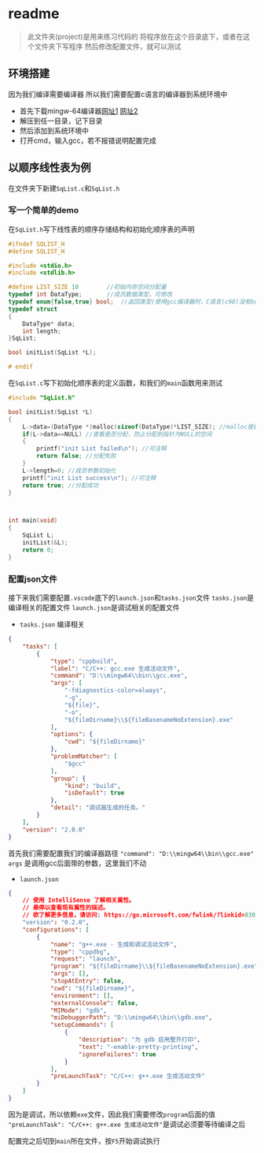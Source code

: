# readme

> 此文件夹(project)是用来练习代码的
> 将程序放在这个目录底下，或者在这个文件夹下写程序
> 然后修改配置文件，就可以测试

## 环境搭建

因为我们编译需要编译器
所以我们需要配置c语言的编译器到系统环境中

- 首先下载mingw-64编译器[网址1](https://gytx.lanzoui.com/iy906s48llc) [网址2](https://cloud.189.cn/web/share?code=yU7bMvJbAbYz)
- 解压到任一目录，记下目录
- 然后添加到系统环境中
- 打开cmd，输入gcc，若不报错说明配置完成

## 以顺序线性表为例

在文件夹下新建`SqList.c`和`SqList.h`

### 写一个简单的demo

在`SqList.h`写下线性表的顺序存储结构和初始化顺序表的声明

```c
#ifndef SQLIST_H
#define SQLIST_H

#include <stdio.h>
#include <stdlib.h>

#define LIST_SIZE 10        //初始内存空间分配量
typedef int DataType;       //成员数据类型，可修改
typedef enum{false,true} bool;  //返回类型(使用gcc编译器时，C语言(c98)没有bool型，所以自己定义)
typedef struct
{
    DataType* data;
    int length;
}SqList;

bool initList(SqList *L);                                               //初始化线性表(内存空间)

# endif
```

在`SqList.c`写下初始化顺序表的定义函数，和我们的`main`函数用来测试

```c
#include "SqList.h"

bool initList(SqList *L)
{
    L->data=(DataType *)malloc(sizeof(DataType)*LIST_SIZE); //malloc提前分配动态内存空间给线性表使用
    if(L->data==NULL) //查看是否分配，防止分配到指针为NULL的空间
    {
        printf("init List failed\n"); //可注释
        return false; //分配失败
    }
    L->length=0; //成员参数初始化
    printf("init List success\n"); //可注释
    return true; //分配成功
}



int main(void)
{
    SqList L;
    initList(&L);
    return 0;
}

```

### 配置json文件

接下来我们需要配置`.vscode`底下的`launch.json`和`tasks.json`文件
`tasks.json`是编译相关的配置文件
`launch.json`是调试相关的配置文件

- `tasks.json` 编译相关

```json
{
    "tasks": [
        {
            "type": "cppbuild",
            "label": "C/C++: gcc.exe 生成活动文件",
            "command": "D:\\mingw64\\bin\\gcc.exe",
            "args": [
                "-fdiagnostics-color=always",
                "-g",
                "${file}",
                "-o",
                "${fileDirname}\\${fileBasenameNoExtension}.exe"
            ],
            "options": {
                "cwd": "${fileDirname}"
            },
            "problemMatcher": [
                "$gcc"
            ],
            "group": {
                "kind": "build",
                "isDefault": true
            },
            "detail": "调试器生成的任务。"
        }
    ],
    "version": "2.0.0"
}
```

首先我们需要配置我们的编译器路径
`"command": "D:\\mingw64\\bin\\gcc.exe"`
`args` 是调用gcc后面带的参数，这里我们不动 


- `launch.json`

```json
{
    // 使用 IntelliSense 了解相关属性。 
    // 悬停以查看现有属性的描述。
    // 欲了解更多信息，请访问: https://go.microsoft.com/fwlink/?linkid=830387
    "version": "0.2.0",
    "configurations": [
        {
            "name": "g++.exe - 生成和调试活动文件",
            "type": "cppdbg",
            "request": "launch",
            "program": "${fileDirname}\\${fileBasenameNoExtension}.exe",
            "args": [],
            "stopAtEntry": false,
            "cwd": "${fileDirname}",
            "environment": [],
            "externalConsole": false,
            "MIMode": "gdb",
            "miDebuggerPath": "D:\\mingw64\\bin\\gdb.exe",
            "setupCommands": [
                {
                    "description": "为 gdb 启用整齐打印",
                    "text": "-enable-pretty-printing",
                    "ignoreFailures": true
                }
            ],
            "preLaunchTask": "C/C++: g++.exe 生成活动文件"
        }
    ]
}

```

因为是调试，所以依赖`exe`文件，因此我们需要修改`program`后面的值
`"preLaunchTask": "C/C++: g++.exe 生成活动文件"`是调试必须要等待编译之后

配置完之后切到`main`所在文件，按`F5`开始调试执行




